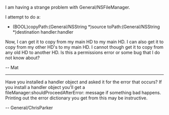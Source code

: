 

I am having a strange problem with General/NSFileManager.

I attempt to do a:

- (BOOL)copyPath:(General/NSString *)source toPath:(General/NSString *)destination handler:handler

Now, I can get it to copy from my main HD to my main HD. I can also get it to copy from my other HD's to my main HD. I cannot though get it to copy from any old HD to another HD. Is this a permissions error or some bug that I do not know about?

-- Mat

----

Have you installed a handler object and asked it for the error that occurs? If you install a handler object you'll get a fileManager:shouldProceedAfterError: message if something bad happens. Printing out the error dictionary you get from this may be instructive.

-- General/ChrisParker